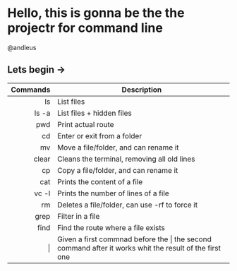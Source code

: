 


# Hello, this is gonna be the the projectr for command line

@andleus

## Lets begin ->

| Commands  | Description   |
| -------:  | -----------   |
|ls         | List files    |
|ls -a      | List files + hidden files |
|pwd        | Print actual route    |
|cd         | Enter or exit from a folder   |
|mv         | Move a file/folder, and can rename it |
|clear      | Cleans the terminal, removing all old lines   |
|cp         | Copy a file/folder, and can rename it |
|cat        | Prints the content of a file  |
|vc -l      | Prints the number of lines of a file  |
|rm         | Deletes a file/folder, can use -rf to force it |
|grep       | Filter in a file  |
|find       | Find the route where a file exists    |
| \|       | Given a first commnad before the \| the second command after it works whit the result of the first one   |
